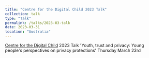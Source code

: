 ```yaml
---
title: "Centre for the Digital Child 2023 Talk"
collection: talk
type: "Talk"
permalink: /talks/2023-03-talk
date: 2023-03-31
location: "Australia"
---
```


[Centre for the Digital Child](https://www.digitalchild.org.au/digital-child-blog/) 2023 Talk 'Youth, trust and privacy: Young people's perspectives on privacy protections' Thursday March 23rd
